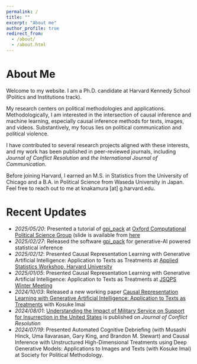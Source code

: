 ```yaml
---
permalink: /
title: ""
excerpt: "About me"
author_profile: true
redirect_from:
  - /about/
  - /about.html
---
```


# About Me
Welcome to my website. I am a Ph.D. candidate at Harvard Kennedy School (Politics and Institutions track).

My research centers on political methodologies and applications. Methodologically, I am interested in the intersection of causal inference and machine learning, especially causal inference methods for texts, images, and videos. Substantively, my focus lies on political communication and political violence.

I have contributed to several research projects aligned with these interests, and my work has been published in peer-reviewed journals, including *Journal of Conflict Resolution* and *the International Journal of Communication*.

Before joining Harvard, I earned an M.S. in Statistics from the University of Chicago and a B.A. in Political Science from Waseda University in Japan. Feel free to reach out to me at knakamura [at] g.harvard.edu.

# Recent Updates
- *2025/05/20*: Presented a tutorial of [gpi_pack](https://gpi-pack.github.io/index.html) at [Oxford Computational Political Science Group](https://www.linkedin.com/company/oxford-computational-political-science-group/) (slide is available from [here](https://k-nakam.github.io/files/misc/Oxford25OCPSG_software.pdf)
- *2025/02/27*: Released the software [gpi_pack](https://gpi-pack.github.io/index.html) for generative-AI powered statistical inference
- *2025/02/12*: Presented Causal Representation Learning with Generative Artificial Intelligence: Application to Texts as Treatments at [Applied Statistics Workshop, Harvard University](https://projects.iq.harvard.edu/applied.stats.workshop-gov3009/presentations/kentaro-nakamura-presents-causal-representation)
- *2025/01/05*: Presented Causal Representation Learning with Generative Artificial Intelligence: Application to Texts as Treatments at [JSQPS Winter Meeting](https://sites.google.com/view/jsqps/2025-winter-meeting-program?authuser=0)
- *2024/10/03*: Released a new working paper [Causal Representation Learning with Generative Artificial Intelligence: Application to Texts as Treatments](https://arxiv.org/abs/2410.00903) with Kosuke Imai
- *2024/08/01*: [Understanding the Impact of Military Service on Support for Insurrection in the United States](https://journals.sagepub.com/doi/10.1177/00220027241267216) is published on *Journal of Conflict Resolution*
- *2024/07/19*: Presented Automated Cognitive Debriefing (with Musashi Hinck, Uma Ilavarasan, Gary King, and Brandon M. Stewart) and Causal Inference with Unstructured High-Dimensional Treatments using Deep Generative Models: Applications to Images and Texts (with Kosuke Imai) at Society for Political Methodology.